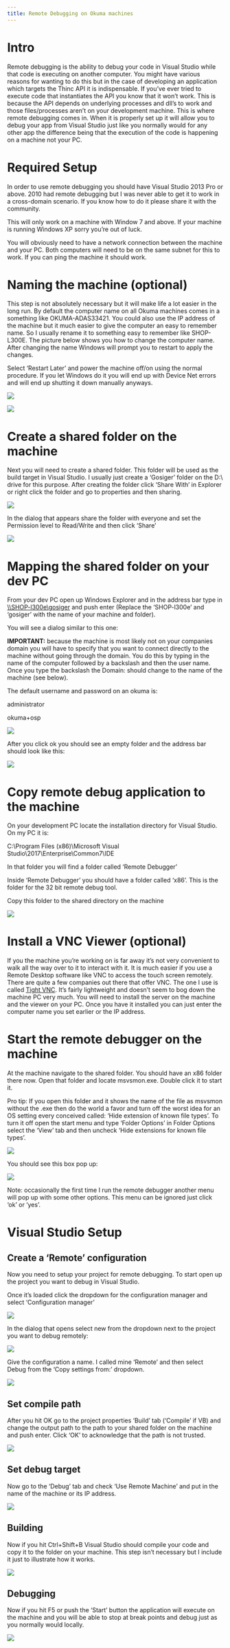 ```yaml
---
title: Remote Debugging on Okuma machines
---
```


Intro
=====

Remote debugging is the ability to debug your code in Visual Studio while that
code is executing on another computer. You might have various reasons for
wanting to do this but in the case of developing an application which targets
the Thinc API it is indispensable. If you’ve ever tried to execute code that
instantiates the API you know that it won’t work. This is because the API
depends on underlying processes and dll’s to work and those files/processes
aren’t on your development machine. This is where remote debugging comes in.
When it is properly set up it will allow you to debug your app from Visual
Studio just like you normally would for any other app the difference being that
the execution of the code is happening on a machine not your PC.

Required Setup
==============

In order to use remote debugging you should have Visual Studio 2013 Pro or
above. 2010 had remote debugging but I was never able to get it to work in a
cross-domain scenario. If you know how to do it please share it with the
community.

This will only work on a machine with Window 7 and above. If your machine is
running Windows XP sorry you’re out of luck.

You will obviously need to have a network connection between the machine and
your PC. Both computers will need to be on the same subnet for this to work. If
you can ping the machine it should work.

Naming the machine (optional)
=============================

This step is not absolutely necessary but it will make life a lot easier in the
long run. By default the computer name on all Okuma machines comes in a
something like OKUMA-ADAS33421. You could also use the IP address of the machine
but it much easier to give the computer an easy to remember name. So I usually
rename it to something easy to remember like SHOP-L300E. The picture below shows
you how to change the computer name. After changing the name Windows will prompt
you to restart to apply the changes.

Select ‘Restart Later’ and power the machine off/on using the normal procedure.
If you let Windows do it you will end up with Device Net errors and will end up
shutting it down manually anyways.

![](media/60e89a7c4a219fffbf5b7eb9ba8b4f1a.png)

![](media/15b33906e8c4b1665ed218c4ef5a9c09.png)

Create a shared folder on the machine
=====================================

Next you will need to create a shared folder. This folder will be used as the
build target in Visual Studio. I usually just create a ‘Gosiger’ folder on the
D:\\ drive for this purpose. After creating the folder click ‘Share With’ in
Explorer or right click the folder and go to properties and then sharing.

![](media/9dd50e6e8ad773c030276cb2221e2643.png)

In the dialog that appears share the folder with everyone and set the Permission
level to Read/Write and then click ‘Share’

![](media/e041d4361d6a65e59298220a45e0f7c9.png)

Mapping the shared folder on your dev PC
========================================

From your dev PC open up Windows Explorer and in the address bar type in
[\\\\SHOP-l300e\\gosiger](file:///\\SHOP-l300e\gosiger) and push enter (Replace
the ‘SHOP-l300e’ and ‘gosiger’ with the name of your machine and folder).

You will see a dialog similar to this one:

**IMPORTANT:** because the machine is most likely not on your companies domain
you will have to specify that you want to connect directly to the machine
without going through the domain. You do this by typing in the name of the
computer followed by a backslash and then the user name. Once you type the
backslash the Domain: should change to the name of the machine (see below).

The default username and password on an okuma is:

administrator

okuma+osp

![](media/db4ab4044017b7ae09a479d3dc204511.png)

After you click ok you should see an empty folder and the address bar should
look like this:

![](media/16102875e943a6767e6660de4ba0acbf.png)

Copy remote debug application to the machine
============================================

On your development PC locate the installation directory for Visual Studio. On
my PC it is:

C:\\Program Files (x86)\\Microsoft Visual Studio\\2017\\Enterprise\\Common7\\IDE

In that folder you will find a folder called ‘Remote Debugger’

Inside ‘Remote Debugger’ you should have a folder called ‘x86’. This is the
folder for the 32 bit remote debug tool.

Copy this folder to the shared directory on the machine

![](media/199d7f81ea67a5262c6fa003a74f2972.png)

Install a VNC Viewer (optional)
===============================

If you the machine you’re working on is far away it’s not very convenient to
walk all the way over to it to interact with it. It is much easier if you use a
Remote Desktop software like VNC to access the touch screen remotely. There are
quite a few companies out there that offer VNC. The one I use is called [Tight
VNC](https://sourceforge.net/projects/vnc-tight/). It’s fairly lightweight and
doesn’t seem to bog down the machine PC very much. You will need to install the
server on the machine and the viewer on your PC. Once you have it installed you
can just enter the computer name you set earlier or the IP address.

Start the remote debugger on the machine
========================================

At the machine navigate to the shared folder. You should have an x86 folder
there now. Open that folder and locate msvsmon.exe. Double click it to start it.

Pro tip: If you open this folder and it shows the name of the file as msvsmon
without the .exe then do the world a favor and turn off the worst idea for an OS
setting every conceived called: ‘Hide extension of known file types’. To turn it
off open the start menu and type ‘Folder Options’ in Folder Options select the
‘View’ tab and then uncheck ‘Hide extensions for known file types’.

![](media/bc89f21819d56a59dca9588765e63ab5.png)

You should see this box pop up:

![](media/d57d08e4306ade7ee21b37b120bbc030.png)

Note: occasionally the first time I run the remote debugger another menu will
pop up with some other options. This menu can be ignored just click ‘ok’ or
‘yes’.

Visual Studio Setup
===================

Create a ‘Remote’ configuration
-------------------------------

Now you need to setup your project for remote debugging. To start open up the
project you want to debug in Visual Studio.

Once it’s loaded click the dropdown for the configuration manager and select
‘Configuration manager’

![](media/e3b957015bcc3649a555e2e8948462c9.png)

In the dialog that opens select new from the dropdown next to the project you
want to debug remotely:

![](media/8a41bd65743dbd3be646c3e216d8e105.png)

Give the configuration a name. I called mine ‘Remote’ and then select Debug from
the ‘Copy settings from:’ dropdown.

![](media/b98ed804edf9163b443a54f170da7079.png)

Set compile path
----------------

After you hit OK go to the project properties ‘Build’ tab (‘Compile’ if VB) and
change the output path to the path to your shared folder on the machine and push
enter. Click ‘OK’ to acknowledge that the path is not trusted.

![](media/bbf16e46c5a6e14431186096c7464e10.png)

Set debug target
----------------

Now go to the ‘Debug’ tab and check ‘Use Remote Machine’ and put in the name of
the machine or its IP address.

![](media/744d5745d757cfe283d2625112047b29.png)

Building
--------

Now if you hit Ctrl+Shift+B Visual Studio should compile your code and copy it
to the folder on your machine. This step isn’t necessary but I include it just
to illustrate how it works.

![](media/10897bcb47618170298d798f63719231.png)

Debugging
---------

Now if you hit F5 or push the ‘Start’ button the application will execute on the
machine and you will be able to stop at break points and debug just as you
normally would locally.

![](media/2ab60777007c59dc68a7b117291f55da.png)
